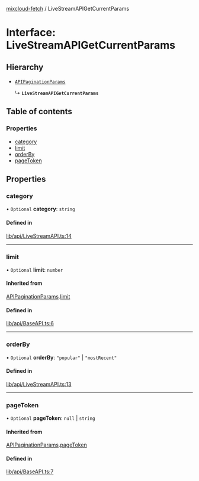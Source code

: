 [mixcloud-fetch](../README.md) / LiveStreamAPIGetCurrentParams

# Interface: LiveStreamAPIGetCurrentParams

## Hierarchy

- [`APIPaginationParams`](APIPaginationParams.md)

  ↳ **`LiveStreamAPIGetCurrentParams`**

## Table of contents

### Properties

- [category](LiveStreamAPIGetCurrentParams.md#category)
- [limit](LiveStreamAPIGetCurrentParams.md#limit)
- [orderBy](LiveStreamAPIGetCurrentParams.md#orderby)
- [pageToken](LiveStreamAPIGetCurrentParams.md#pagetoken)

## Properties

### category

• `Optional` **category**: `string`

#### Defined in

[lib/api/LiveStreamAPI.ts:14](https://github.com/patrickkfkan/mixcloud-fetch/blob/e4ecdc8/src/lib/api/LiveStreamAPI.ts#L14)

___

### limit

• `Optional` **limit**: `number`

#### Inherited from

[APIPaginationParams](APIPaginationParams.md).[limit](APIPaginationParams.md#limit)

#### Defined in

[lib/api/BaseAPI.ts:6](https://github.com/patrickkfkan/mixcloud-fetch/blob/e4ecdc8/src/lib/api/BaseAPI.ts#L6)

___

### orderBy

• `Optional` **orderBy**: ``"popular"`` \| ``"mostRecent"``

#### Defined in

[lib/api/LiveStreamAPI.ts:13](https://github.com/patrickkfkan/mixcloud-fetch/blob/e4ecdc8/src/lib/api/LiveStreamAPI.ts#L13)

___

### pageToken

• `Optional` **pageToken**: ``null`` \| `string`

#### Inherited from

[APIPaginationParams](APIPaginationParams.md).[pageToken](APIPaginationParams.md#pagetoken)

#### Defined in

[lib/api/BaseAPI.ts:7](https://github.com/patrickkfkan/mixcloud-fetch/blob/e4ecdc8/src/lib/api/BaseAPI.ts#L7)
